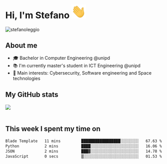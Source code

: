 # Hi, I'm Stefano <img src="https://raw.githubusercontent.com/stefanoleggio/stefanoleggio/main/images/wave.gif" width="45px">

<p align="left"> <img src="https://komarev.com/ghpvc/?username=stefanoleggio&label=Views&color=blue&style=plastic" alt="stefanoleggio" /></p>

## About me
- 🎓 Bachelor in Computer Engineering @unipd
- 📚 I'm currently master's student in ICT Engineering @unipd
- 🎯 Main interests: Cybersecurity, Software engineering and Space technologies


## My GitHub stats

<a href="https://github.com/anuraghazra/github-readme-stats" >
  <img align="center" src="https://github-readme-stats.vercel.app/api/top-langs/?username=stefanoleggio&langs_count=10&hide=jupyter%20notebook,html,blade&layout=compact&count_private=true&theme=swift" />
</a>
</br>
</br>

## This week I spent my time on


<!--START_SECTION:waka-->

```text
Blade Template   11 mins         █████████████████░░░░░░░░   67.63 %
Python           2 mins          ████░░░░░░░░░░░░░░░░░░░░░   16.06 %
JSON             2 mins          ███▓░░░░░░░░░░░░░░░░░░░░░   14.78 %
JavaScript       0 secs          ▒░░░░░░░░░░░░░░░░░░░░░░░░   01.53 %
```

<!--END_SECTION:waka-->


